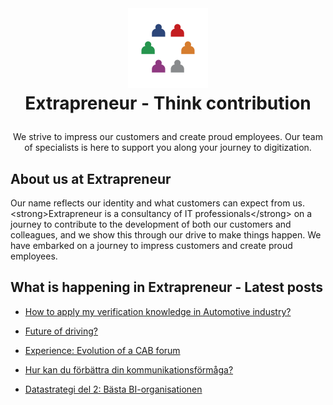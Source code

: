 <br />
<h1>
<p align="center">
  <img src="/profile/images/extrapreneur-logo.png" alt="Logo" width="128" height="128">
  <br>Extrapreneur - Think contribution
</h1>
  <p align="center">
   We strive to impress our customers and create proud employees. Our team of specialists is here to support you along your journey to digitization.
  </p>
</p>

## About us at Extrapreneur

<!--about start-->

Our name reflects our identity and what customers can expect from us. \<strong>Extrapreneur is a consultancy of IT professionals\</strong> on a journey to contribute to the development of both our customers and colleagues, and we show this through our drive to make things happen. We have embarked on a journey to impress customers and create proud employees.

<!--about end-->

## What is happening in Extrapreneur - Latest posts

<!-- blog start -->

* [How to apply my verification knowledge in Automotive industry?](https://www.extrapreneur.se/blog/how-to-apply-my-verification-knowledge-in-automotive-industry)<br/>

* [Future of driving?](https://www.extrapreneur.se/blog/future-of-driving)<br/>

* [Experience: Evolution of a CAB forum](https://www.extrapreneur.se/blog/experience-evolution-of-a-cab-forum)<br/>

* [Hur kan du förbättra din kommunikationsförmåga?](https://www.extrapreneur.se/blog/hur-kan-du-frbttra-din-kommunikationsfrmga)<br/>

* [Datastrategi del 2: Bästa BI-organisationen](https://www.extrapreneur.se/blog/datastrategi-del-2-bsta-bi-organisationen)<br/>

<!-- blog end -->